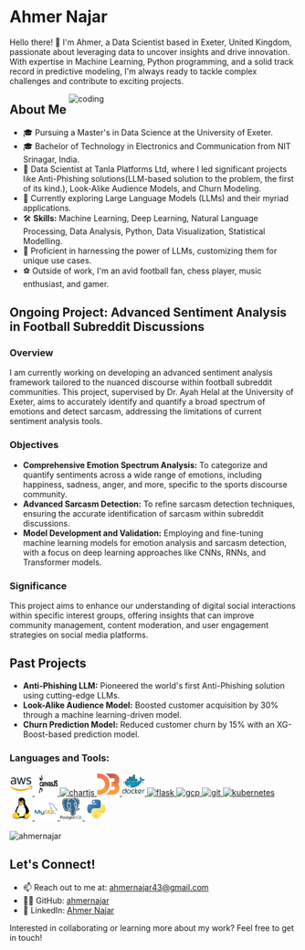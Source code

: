# Ahmer Najar

Hello there! 👋 I'm Ahmer, a Data Scientist based in Exeter, United Kingdom, passionate about leveraging data to uncover insights and drive innovation. With expertise in Machine Learning, Python programming, and a solid track record in predictive modeling, I'm always ready to tackle complex challenges and contribute to exciting projects.

<img align="right" alt="coding" width="400" src="[https://user-
images.githubusercontent.com/55389276/140866485-8fb1c876-9a8f-4d6a-98dc-08c4981eaf70.gif](https://www.google.com/url?sa=i&url=https%3A%2F%2Foutlane.co%2Fnow%2Fnew-shot-programmer-animation%2F&psig=AOvVaw1NCqXeaXj4PXONdbFED7Lj&ust=1712448035028000&source=images&cd=vfe&opi=89978449&ved=0CBEQjRxqFwoTCJDalpqkrIUDFQAAAAAdAAAAABAE)">
## About Me

- 🎓 Pursuing a Master's in Data Science at the University of Exeter.
- 🎓 Bachelor of Technology in Electronics and Communication from NIT Srinagar, India.
- 💼 Data Scientist at Tanla Platforms Ltd, where I led significant projects like Anti-Phishing solutions(LLM-based solution to the problem, the first of its kind.), Look-Alike Audience Models, and Churn Modeling.
- 🌱 Currently exploring Large Language Models (LLMs) and their myriad applications.
- 🛠️ **Skills:** Machine Learning, Deep Learning, Natural Language Processing, Data Analysis, Python, Data Visualization, Statistical Modelling.
- 🤖 Proficient in harnessing the power of LLMs, customizing them for unique use cases.
- ⚽️ Outside of work, I'm an avid football fan, chess player, music enthusiast, and gamer.

## Ongoing Project: Advanced Sentiment Analysis in Football Subreddit Discussions

### Overview

I am currently working on developing an advanced sentiment analysis framework tailored to the nuanced discourse within football subreddit communities. This project, supervised by Dr. Ayah Helal at the University of Exeter, aims to accurately identify and quantify a broad spectrum of emotions and detect sarcasm, addressing the limitations of current sentiment analysis tools.

### Objectives

- **Comprehensive Emotion Spectrum Analysis:** To categorize and quantify sentiments across a wide range of emotions, including happiness, sadness, anger, and more, specific to the sports discourse community.
- **Advanced Sarcasm Detection:** To refine sarcasm detection techniques, ensuring the accurate identification of sarcasm within subreddit discussions.
- **Model Development and Validation:** Employing and fine-tuning machine learning models for emotion analysis and sarcasm detection, with a focus on deep learning approaches like CNNs, RNNs, and Transformer models.

### Significance

This project aims to enhance our understanding of digital social interactions within specific interest groups, offering insights that can improve community management, content moderation, and user engagement strategies on social media platforms.

## Past Projects

- **Anti-Phishing LLM:** Pioneered the world's first Anti-Phishing solution using cutting-edge LLMs.
- **Look-Alike Audience Model:** Boosted customer acquisition by 30% through a machine learning-driven model.
- **Churn Prediction Model:** Reduced customer churn by 15% with an XG-Boost-based prediction model.

<h3 align="left">Languages and Tools:</h3>
<p align="left"> <a href="https://aws.amazon.com" target="_blank" rel="noreferrer"> <img src="https://raw.githubusercontent.com/devicons/devicon/master/icons/amazonwebservices/amazonwebservices-original-wordmark.svg" alt="aws" width="40" height="40"/> </a> <a href="https://canvasjs.com" target="_blank" rel="noreferrer"> <img src="https://raw.githubusercontent.com/Hardik0307/Hardik0307/master/assets/canvasjs-charts.svg" alt="canvasjs" width="40" height="40"/> </a> <a href="https://www.chartjs.org" target="_blank" rel="noreferrer"> <img src="https://www.chartjs.org/media/logo-title.svg" alt="chartjs" width="40" height="40"/> </a> <a href="https://d3js.org/" target="_blank" rel="noreferrer"> <img src="https://raw.githubusercontent.com/devicons/devicon/master/icons/d3js/d3js-original.svg" alt="d3js" width="40" height="40"/> </a> <a href="https://www.docker.com/" target="_blank" rel="noreferrer"> <img src="https://raw.githubusercontent.com/devicons/devicon/master/icons/docker/docker-original-wordmark.svg" alt="docker" width="40" height="40"/> </a> <a href="https://flask.palletsprojects.com/" target="_blank" rel="noreferrer"> <img src="https://www.vectorlogo.zone/logos/pocoo_flask/pocoo_flask-icon.svg" alt="flask" width="40" height="40"/> </a> <a href="https://cloud.google.com" target="_blank" rel="noreferrer"> <img src="https://www.vectorlogo.zone/logos/google_cloud/google_cloud-icon.svg" alt="gcp" width="40" height="40"/> </a> <a href="https://git-scm.com/" target="_blank" rel="noreferrer"> <img src="https://www.vectorlogo.zone/logos/git-scm/git-scm-icon.svg" alt="git" width="40" height="40"/> </a> <a href="https://kubernetes.io" target="_blank" rel="noreferrer"> <img src="https://www.vectorlogo.zone/logos/kubernetes/kubernetes-icon.svg" alt="kubernetes" width="40" height="40"/> </a> <a href="https://www.linux.org/" target="_blank" rel="noreferrer"> <img src="https://raw.githubusercontent.com/devicons/devicon/master/icons/linux/linux-original.svg" alt="linux" width="40" height="40"/> </a> <a href="https://www.mysql.com/" target="_blank" rel="noreferrer"> <img src="https://raw.githubusercontent.com/devicons/devicon/master/icons/mysql/mysql-original-wordmark.svg" alt="mysql" width="40" height="40"/> </a> <a href="https://www.postgresql.org" target="_blank" rel="noreferrer"> <img src="https://raw.githubusercontent.com/devicons/devicon/master/icons/postgresql/postgresql-original-wordmark.svg" alt="postgresql" width="40" height="40"/> </a> <a href="https://www.python.org" target="_blank" rel="noreferrer"> <img src="https://raw.githubusercontent.com/devicons/devicon/master/icons/python/python-original.svg" alt="python" width="40" height="40"/> </a> </p>

<p><img align="center" src="https://github-readme-stats.vercel.app/api/top-langs?username=ahmernajar&show_icons=true&locale=en&layout=compact" alt="ahmernajar" /></p>


## Let's Connect!

- 📫 Reach out to me at: ahmernajar43@gmail.com
- 👨‍💻 GitHub: [ahmernajar](https://github.com/ahmernajar)
- 🤝 LinkedIn: [Ahmer Najar](https://www.linkedin.com/in/ahmer-najar-8619b0164/)

Interested in collaborating or learning more about my work? Feel free to get in touch!

